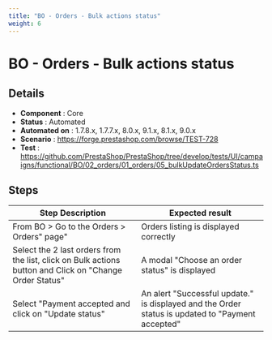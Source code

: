 ```yaml
---
title: "BO - Orders - Bulk actions status"
weight: 6
---
```


# BO - Orders - Bulk actions status
## Details
* **Component** : Core
* **Status** : Automated
* **Automated on** : 1.7.8.x, 1.7.7.x, 8.0.x, 9.1.x, 8.1.x, 9.0.x
* **Scenario** : https://forge.prestashop.com/browse/TEST-728
* **Test** : https://github.com/PrestaShop/PrestaShop/tree/develop/tests/UI/campaigns/functional/BO/02_orders/01_orders/05_bulkUpdateOrdersStatus.ts

## Steps
| Step Description | Expected result |
| ----- | ----- |
| From BO > Go to the Orders > Orders" page" | Orders listing is displayed correctly |
| Select the 2 last orders from the list, click on Bulk actions button and Click on "Change Order Status" | A modal "Choose an order status" is displayed |
| Select "Payment accepted and click on "Update status" | An alert "Successful update." is displayed and the Order status is updated to "Payment accepted" |
